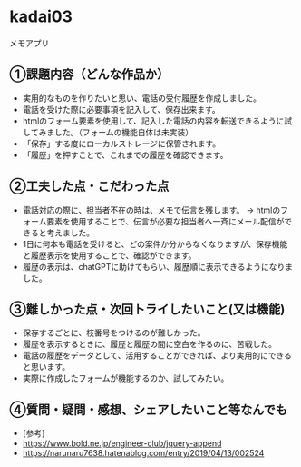 # kadai03
メモアプリ
## ①課題内容（どんな作品か）
- 実用的なものを作りたいと思い、電話の受付履歴を作成しました。
- 電話を受けた際に必要事項を記入して、保存出来ます。
- htmlのフォーム要素を使用して、記入した電話の内容を転送できるように試してみました。（フォームの機能自体は未実装）
- 「保存」する度にローカルストレージに保管されます。
- 「履歴」を押すことで、これまでの履歴を確認できます。

## ②工夫した点・こだわった点
- 電話対応の際に、担当者不在の時は、メモで伝言を残します。
→ htmlのフォーム要素を使用することで、伝言が必要な担当者へ一斉にメール配信ができると考えました。
- 1日に何本も電話を受けると、どの案件か分からなくなりますが、保存機能と履歴表示を使用することで、確認ができます。
- 履歴の表示は、chatGPTに助けてもらい、履歴順に表示できるようになりました。

## ③難しかった点・次回トライしたいこと(又は機能)
- 保存するごとに、枝番号をつけるのが難しかった。
- 履歴を表示するときに、履歴と履歴の間に空白を作るのに、苦戦した。
- 電話の履歴をデータとして、活用することができれば、より実用的にできると思います。
- 実際に作成したフォームが機能するのか、試してみたい。

## ④質問・疑問・感想、シェアしたいこと等なんでも
- [参考]
- https://www.bold.ne.jp/engineer-club/jquery-append
- https://narunaru7638.hatenablog.com/entry/2019/04/13/002524
